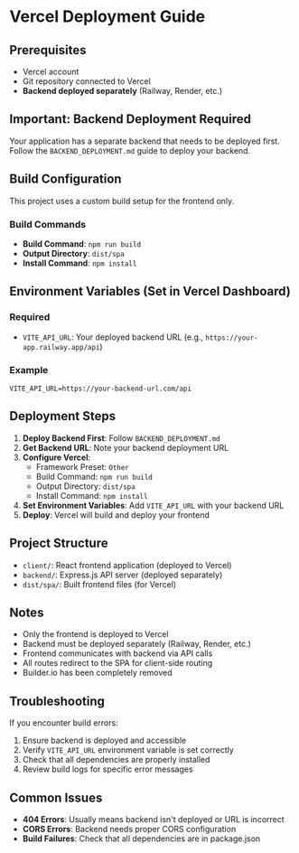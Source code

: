 # Vercel Deployment Guide

## Prerequisites
- Vercel account
- Git repository connected to Vercel
- **Backend deployed separately** (Railway, Render, etc.)

## Important: Backend Deployment Required

Your application has a separate backend that needs to be deployed first. Follow the `BACKEND_DEPLOYMENT.md` guide to deploy your backend.

## Build Configuration
This project uses a custom build setup for the frontend only.

### Build Commands
- **Build Command**: `npm run build`
- **Output Directory**: `dist/spa`
- **Install Command**: `npm install`

## Environment Variables (Set in Vercel Dashboard)

### Required
- `VITE_API_URL`: Your deployed backend URL (e.g., `https://your-app.railway.app/api`)

### Example
```
VITE_API_URL=https://your-backend-url.com/api
```

## Deployment Steps

1. **Deploy Backend First**: Follow `BACKEND_DEPLOYMENT.md`
2. **Get Backend URL**: Note your backend deployment URL
3. **Configure Vercel**:
   - Framework Preset: `Other`
   - Build Command: `npm run build`
   - Output Directory: `dist/spa`
   - Install Command: `npm install`
4. **Set Environment Variables**: Add `VITE_API_URL` with your backend URL
5. **Deploy**: Vercel will build and deploy your frontend

## Project Structure
- `client/`: React frontend application (deployed to Vercel)
- `backend/`: Express.js API server (deployed separately)
- `dist/spa/`: Built frontend files (for Vercel)

## Notes
- Only the frontend is deployed to Vercel
- Backend must be deployed separately (Railway, Render, etc.)
- Frontend communicates with backend via API calls
- All routes redirect to the SPA for client-side routing
- Builder.io has been completely removed

## Troubleshooting
If you encounter build errors:
1. Ensure backend is deployed and accessible
2. Verify `VITE_API_URL` environment variable is set correctly
3. Check that all dependencies are properly installed
4. Review build logs for specific error messages

## Common Issues
- **404 Errors**: Usually means backend isn't deployed or URL is incorrect
- **CORS Errors**: Backend needs proper CORS configuration
- **Build Failures**: Check that all dependencies are in package.json 